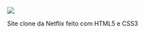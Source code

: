 ![](https://img.shields.io/badge/Netflix-E50914?style=for-the-badge&logo=netflix&logoColor=white)

Site clone da Netflix feito com HTML5 e CSS3

